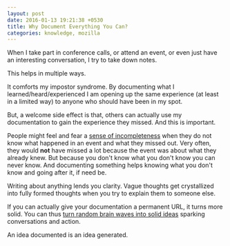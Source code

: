 ```yaml
---
layout: post
date: 2016-01-13 19:21:38 +0530
title: Why Document Everything You Can?
categories: knowledge, mozilla
---
```


When I take part in conference calls, or attend an event, or even just have an interesting conversation, I try to take down notes.

This helps in multiple ways.

It comforts my impostor syndrome. By documenting what I learned/heard/experienced I am opening up the same experience (at least in a limited way) to anyone who should have been in my spot.

But, a welcome side effect is that, others can actually use my documentation to gain the experience they missed. And this is important.

People might feel and fear a [sense of incompleteness](/fear-of-incompleteness/) when they do not know what happened in an event and what they missed out. Very often, they would **not** have missed a lot because the event was about what they already knew. But because you don't know what you don't know you can never know. And documenting something helps knowing what you don't know and going after it, if need be.

Writing about anything lends you clarity. Vague thoughts get crystallized into fully formed thoughts when you try to explain them to someone else.

If you can actually give your documentation a permanent URL, it turns more solid. You can thus [turn random brain waves into solid ideas](/blogs-to-chat/) sparking conversations and action.

An idea documented is an idea generated.